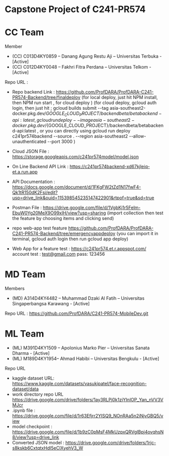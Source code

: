 # Capstone Project of C241-PR574

# CC Team
Member
- (CC)  C013D4KY0859 – Danang Agung Restu Aji – Universitas Terbuka - [Active]
- (CC)  C012D4KY0048 – Fakhri Fitra Perdana – Universitas Telkom - [Active]

Repo URL : 
- Repo backend Link     : https://github.com/ProfDARA/ProfDARA-C241-PR574-Backend/tree/finaldeploy
                    (for local deploy, just hit NPM install, then NPM run start , for cloud deploy )
                    (for cloud deploy, gcloud auth login, then just hit ; gcloud builds submit --tag asia-southeast2-docker.pkg.dev/${GOOGLE_CLOUD_PROJECT}/backendbeta/betabackend-api:latest , gcloud run deploy --image  asia-southeast2-                        docker.pkg.dev/${GOOGLE_CLOUD_PROJECT}/backendbeta/betabackend-api:latest , or you can directly using gcloud run deploy c241pr574backend --source . --region asia-southeast2 --allow-unauthenticated --port 3000 )
- Cloud JSON File : https://storage.googleapis.com/c241pr574model/model.json
  
- On Line Backend API Link  : https://c241pr574backend-xd67kjleiq-et.a.run.app
  
- API Documentation : https://docs.google.com/document/d/1FKgFW2tZd1N17fwF4-Qk1tR150dK2Fsi/edit?usp=drive_link&ouid=115398545235147422901&rtpof=true&sd=true
- Postman File : https://drive.google.com/file/d/1VgbKj1r5Felm-EbuW0Yg20MeX9O99xIH/view?usp=sharing (import collection then test the feature by choosing items and clicking send)
  
- repo web-app test feature https://github.com/ProfDARA/ProfDARA-C241-PR574-Backend/tree/emergencyappdeploy
  (you can import it in terminal, gcloud auth login then run gcloud app deploy)
- Web App for a feature test : https://c241pr574.et.r.appspot.com/
    account test : test@gmail.com pass: 123456





# MD Team
Members
- (MD) A314D4KY4482 – Muhammad Dzaki Al Fatih – Universitas Singaperbangsa Karawang - [Active]
  
Repo URL : https://github.com/ProfDARA/C241-PR574-MobileDev.git

# ML Team 
- (ML) M391D4KY1509 – Apolonius Marko Pier – Universitas Sanata Dharma - [Active]
- (ML) M189D4KY1954– Ahmad Habibi – Universitas Bengkulu - [Active]
  
Repo URL
- kaggle dataset URL: https://www.kaggle.com/datasets/vasukipatel/face-recognition-dataset/data
- work directory repo URL https://drive.google.com/drive/folders/1ay3RLPj0k1zjYInlOP_Yan_nVV3VMJcr
- .ipynb file : https://drive.google.com/file/d/1r63Efjrr2YISQ9_NOnRAa5n2iNjvGBQ5/view 
- model checkpoint : https://drive.google.com/file/d/1b9zC0pMsF4MkUzpxQRVgIBpj4ovqhsN8/view?usp=drive_link
- Converted JSON model : https://drive.google.com/drive/folders/1rjc-s8kskb6CxtqtxHdI5eClXyehV3_W
